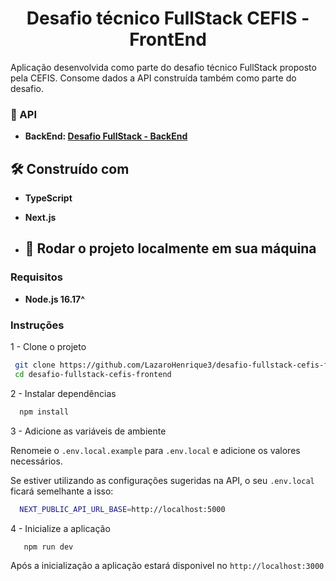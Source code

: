 <p align="center">
  <h1 align="center">Desafio técnico FullStack CEFIS - FrontEnd</h1>
</p>

Aplicação desenvolvida como parte do desafio técnico FullStack proposto pela CEFIS. Consome dados a API construída também como parte do desafio.

### 👀 API 
* **BackEnd: <a href="https://github.com/LazaroHenrique3/desafio-fullstack-cefis-api/tree/main">Desafio FullStack - BackEnd</a>**

## 🛠️ Construído com

* **TypeScript**
* **Next.js**

* ##  🚀 Rodar o projeto localmente em sua máquina

### Requisitos

* **Node.js 16.17^**

### Instruções

1 - Clone o projeto 
  ```sh
   git clone https://github.com/LazaroHenrique3/desafio-fullstack-cefis-frontend.git
   cd desafio-fullstack-cefis-frontend
   ```

2 - Instalar dependências
 ```sh
   npm install
   ```

3 - Adicione as variáveis de ambiente

Renomeie o `.env.local.example` para `.env.local` e adicione os valores necessários.

Se estiver utilizando as configurações sugeridas na API, o seu `.env.local` ficará semelhante a isso:
 ```sh
   NEXT_PUBLIC_API_URL_BASE=http://localhost:5000
   ```

4 - Inicialize a aplicação
```sh
   npm run dev
   ```

Após a inicialização a aplicação estará disponivel no `http://localhost:3000`

